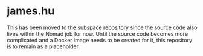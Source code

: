 # james.hu

This has been moved to the [subspace repository](https://github.com/axsuul/subspace) since the source code also lives within the Nomad job for now. Until the source code becomes more complicated and a Docker image needs to be created for it, this repository is to remain as a placeholder.
